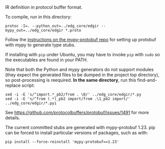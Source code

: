 IR definition in protocol buffer format.

To compile, run in this directory:

```
protoc -I=. --python_out=../edg_core/edgir --mypy_out=../edg_core/edgir *.proto
```

Follow the [instructions on the mypy-protobuf repo](https://github.com/dropbox/mypy-protobuf) for setting up protobuf with mypy to generate type stubs.

If installing with `pip` under Ubuntu, you may have to invoke `pip` with `sudo` so the executables are found in your PATH. 

Note that both the Python and mypy generators do not support modules (they expect the generated files to be dumped in the project top directory), so post-processing is reequired. **In the same directory**, run this find-and-replace script:

```
sed -i -E 's/^import.*_pb2/from . \0/' ../edg_core/edgir/*.py
sed -i -E 's/^from (.*)_pb2 import/from .\1_pb2 import/'  ../edg_core/edgir/*.pyi
```

See https://github.com/protocolbuffers/protobuf/issues/1491 for more details.

The current committed stubs are generated with mypy-protobuf 1.23.
pip can be forced to install particular versions of packages, such as with: 
```
pip install --force-reinstall 'mypy-protobuf==1.23'
```
